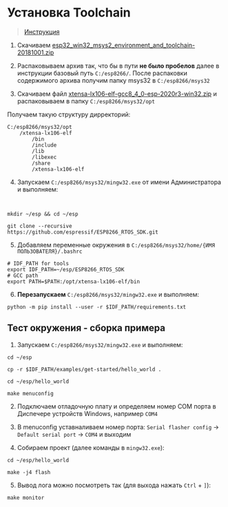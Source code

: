 # Установка Toolchain

> [Инструкция](https://docs.espressif.com/projects/esp8266-rtos-sdk/en/latest/get-started/windows-setup.html)

1. Скачиваем [esp32_win32_msys2_environment_and_toolchain-20181001.zip](https://dl.espressif.com/dl/esp32_win32_msys2_environment_and_toolchain-20181001.zip)

2. Распаковываем архив так, что бы в пути **не было пробелов** далее в инструкции базовый путь `C:/esp8266/`.
После распаковки содержимого архива получим папку msys32 в `C:/esp8266/msys32`

3. Скачиваем файл [xtensa-lx106-elf-gcc8_4_0-esp-2020r3-win32.zip](https://dl.espressif.com/dl/xtensa-lx106-elf-gcc8_4_0-esp-2020r3-win32.zip) и распаковываем в папку `C:/esp8266/msys32/opt`

Получаем такую структуру дирректорий:

```
C:/esp8266/msys32/opt
    /xtensa-lx106-elf
        /bin  
        /include  
        /lib  
        /libexec  
        /share  
        /xtensa-lx106-elf
```

4. Запускаем `C:/esp8266/msys32/mingw32.exe` от имени Администратора и выполняем:
```


mkdir ~/esp && cd ~/esp

git clone --recursive https://github.com/espressif/ESP8266_RTOS_SDK.git
```
5. Добавляем переменные окружения в `C:/esp8266/msys32/home/{ИМЯ ПОЛЬЗОВАТЕЛЯ}/.bashrc`

```
# IDF_PATH for tools
export IDF_PATH=~/esp/ESP8266_RTOS_SDK
# GCC path
export PATH=$PATH:/opt/xtensa-lx106-elf/bin
```

6. **Перезапускаем** `C:/esp8266/msys32/mingw32.exe` и выполняем:

```
python -m pip install --user -r $IDF_PATH/requirements.txt
```

## Тест окружения - сборка примера

1. Запускаем `C:/esp8266/msys32/mingw32.exe` и выполняем:

```
cd ~/esp

cp -r $IDF_PATH/examples/get-started/hello_world .

cd ~/esp/hello_world

make menuconfig
```

2. Подключаем отладочную плату и определяем номер COM порта в Диспечере устройств Windows, например `COM4`

3. В menuconfig уставналиваем номер порта: `Serial flasher config` -> `Default serial port` -> `COM4` и выходим

4. Собираем проект (далее команды в `mingw32.exe`):

```
cd ~/esp/hello_world

make -j4 flash
```

5. Вывод лога можно посмотреть так (для выхода нажать `Ctrl` + `]`):

```
make monitor
```


